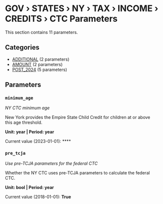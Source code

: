 # GOV › STATES › NY › TAX › INCOME › CREDITS › CTC Parameters

This section contains 11 parameters.

## Categories

- [ADDITIONAL](additional/index.md) (2 parameters)
- [AMOUNT](amount/index.md) (2 parameters)
- [POST_2024](post_2024/index.md) (5 parameters)

## Parameters

### `minimum_age`
*NY CTC minimum age*

New York provides the Empire State Child Credit for children at or above this age threshold.

**Unit: year | Period: year**

Current value (2023-01-01): ****


### `pre_tcja`
*Use pre-TCJA parameters for the federal CTC*

Whether the NY CTC uses pre-TCJA parameters to calculate the federal CTC.

**Unit: bool | Period: year**

Current value (2018-01-01): **True**


